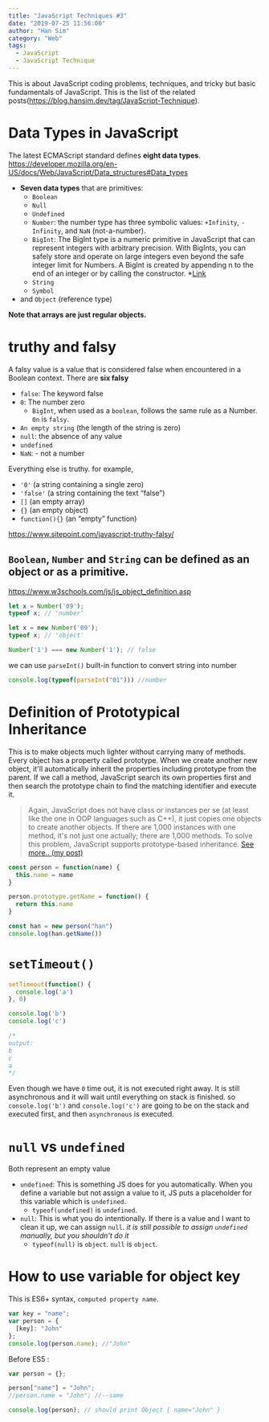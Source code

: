 ```yaml
---
title: "JavaScript Techniques #3"
date: "2019-07-25 11:56:00"
author: "Han Sim"
category: "Web"
tags:
  - JavaScript
  - JavaScript Technique
---
```


This is about JavaScript coding problems, techniques, and tricky but basic fundamentals of JavaScript. This is the list of the related posts(https://blog.hansim.dev/tag/JavaScript-Technique).

# Data Types in JavaScript

The latest ECMAScript standard defines **eight data types**. https://developer.mozilla.org/en-US/docs/Web/JavaScript/Data_structures#Data_types

- **Seven data types** that are primitives:
  - `Boolean`
  - `Null`
  - `Undefined`
  - `Number`: the number type has three symbolic values: `+Infinity`, `-Infinity`, and `NaN` (not-a-number).
  - `BigInt`: The BigInt type is a numeric primitive in JavaScript that can represent integers with arbitrary precision. With BigInts, you can safely store and operate on large integers even beyond the safe integer limit for Numbers. A BigInt is created by appending n to the end of an integer or by calling the constructor. \*[Link](https://developer.mozilla.org/en-US/docs/Web/JavaScript/Data_structures#BigInt_type)
  - `String`
  - `Symbol`
- and `Object` (reference type)

**Note that arrays are just regular objects.**

# truthy and falsy

A falsy value is a value that is considered false when encountered in a Boolean context. There are **six falsy**

- `false`: The keyword false
- `0`: The number zero
  - `BigInt`, when used as a `boolean`, follows the same rule as a Number. `0n` is `falsy`.
- `An empty string` (the length of the string is zero)
- `null`: the absence of any value
- `undefined`
- `NaN`: - not a number

Everything else is truthy. for example,

- `'0'` (a string containing a single zero)
- `'false'` (a string containing the text “false”)
- `[]` (an empty array)
- `{}` (an empty object)
- `function(){}` (an “empty” function)

https://www.sitepoint.com/javascript-truthy-falsy/

## `Boolean`, `Number` and `String` can be defined as an object or as a primitive.

https://www.w3schools.com/js/js_object_definition.asp

```JavaScript
let x = Number('09');
typeof x; // 'number'

let x = new Number('09');
typeof x; // 'object'

Number('1') === new Number('1'); // false
```

we can use `parseInt()` built-in function to convert string into number

```JavaScript
console.log(typeof(parseInt("01"))) //number
```

# Definition of Prototypical Inheritance

This is to make objects much lighter without carrying many of methods. Every object has a property called prototype. When we create another new object, it'll automatically inherit the properties including prototype from the parent. If we call a method, JavaScript search its own properties first and then search the prototype chain to find the matching identifier and execute it.

> Again, JavaScript does not have class or instances per se (at least like the one in OOP languages such as C++), it just copies one objects to create another objects. If there are 1,000 instances with one method, it's not just one actually; there are 1,000 methods. To solve this problem, JavaScript supports prototype-based inheritance. [See more.. (my post)](https://blog.hansim.dev/javascript-and-prototype-based-inheritance)

```JavaScript
const person = function(name) {
  this.name = name
}

person.prototype.getName = function() {
  return this.name
}

const han = new person("han")
console.log(han.getName())
```

# `setTimeout()`

```JavaScript
setTimeout(function() {
  console.log('a')
}, 0)

console.log('b')
console.log('c')

/*
output:
b
c
a
*/
```

Even though we have `0` time out, it is not executed right away. It is still asynchronous and it will wait until everything on stack is finished. so `console.log('b')` and `console.log('c')` are going to be on the stack and executed first, and then `asynchronous` is executed.

# `null` vs `undefined`

Both represent an empty value

- `undefined`: This is something JS does for you automatically. When you define a variable but not assign a value to it, JS puts a placeholder for this variable which is `undefined`.
  - `typeof(undefined)` is `undefined`.
- `null`: This is what you do intentionally. If there is a value and I want to clean it up, we can assign `null`. _it is still possible to assign `undefined` manually, but you shouldn't do it_
  - `typeof(null)` is `object`. `null` is `object`.

# How to use variable for object key

This is ES6+ syntax, `computed property name`.

```JavaScript
var key = "name";
var person = {
  [key]: "John"
};
console.log(person.name); //"John"
```

Before ES5 :

```JavaScript
var person = {};

person["name"] = "John";
//person.name = "John"; //--same

console.log(person); // should print Object { name="John" }
```
